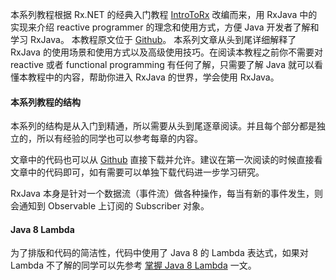 本系列教程根据 Rx.NET 的经典入门教程 [IntroToRx](http://www.introtorx.com/) 改编而来，用 RxJava 中的实现来介绍 reactive programmer 的理念和使用方式，方便 Java 开发者了解和学习 RxJava。 本教程原文位于 [Github](https://github.com/Froussios/Intro-To-RxJava)。 本系列文章从头到尾详细解释了 RxJava 的使用场景和使用方式以及高级使用技巧。在阅读本教程之前你不需要对 reactive 或者 functional programming 有任何了解，只需要了解 Java 就可以看懂本教程中的内容，帮助你进入 RxJava 的世界，学会使用 RxJava。

#### 本系列教程的结构

本系列的结构是从入门到精通，所以需要从头到尾逐章阅读。并且每个部分都是独立的，所以有经验的同学也可以参考每章的内容。

文章中的代码也可以从 [Github](https://github.com/goodev/Intro-To-RxJava/blob/master/tests/java/itrx) 直接下载并允许。建议在第一次阅读的时候直接看文章中的代码即可，如有需要可以单独下载代码进一步学习研究。

RxJava 本身是针对一个数据流（事件流）做各种操作，每当有新的事件发生，则会通知到 Observable 上订阅的 Subscriber 对象。

#### Java 8 Lambda

为了排版和代码的简洁性，代码中使用了 Java 8 的 Lambda 表达式，如果对 Lambda 不了解的同学可以先参考 [掌握 Java 8 Lambda](http://blog.chengyunfeng.com/?p=902) 一文。